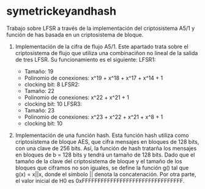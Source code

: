 # symetrickeyandhash
Trabajo sobre LFSR a través de la implementación del criptosistema A5/1 y función de has basada en un criptosistema de bloque.

1. Implementación de la cifra de flujo A5/1.
   Este apartado trata sobre el criptosistema de flujo que utiliza una combinaciñon no lineal de la salida de tres LFSR. Su funcionamiento es el siguiente:
   LFSR1:
   - Tamaño: 19
   - Polinomio de conexiones: x^19 + x^18 + x^17 + x^14 + 1
   - clocking bit: 8
  LFSR2:
   - Tamaño: 22
   - Polinomio de conexiones: x^22 + x^21 + 1
   - clocking bit: 10
  LFSR3:
   - Tamaño: 23
   - Polinomio de conexiones: x^23 + x^22 + x^21 + x^8 + 1
   - clocking bit: 10

  2. Implementación de una función hash.
     Esta función hash utiliza como criptosistema de bloque AES, que cifra mensajes en bloques de 128 bits, con una clave de 256 bits. Así, la función de hash
     tratarña los mensajes en bloques de b = 128 bits y tendrá un tamaño de 128 bits.
     Dado que el tamaño de la clave del criptosistema de bloque y el tamaño de los bloques que ciframos no son iguales, se define la función g() tal que g(x) = x||x,
     donde el símbolo || denota la concatenación.
     Por otra parte, el valor inicial de H0 es 0xFFFFFFFFFFFFFFFFFFFFFFFFFFFFFFFF.
